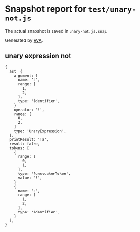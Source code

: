 # Snapshot report for `test/unary-not.js`

The actual snapshot is saved in `unary-not.js.snap`.

Generated by [AVA](https://ava.li).

## unary expression not

    {
      ast: {
        argument: {
          name: 'a',
          range: [
            1,
            2,
          ],
          type: 'Identifier',
        },
        operator: '!',
        range: [
          0,
          2,
        ],
        type: 'UnaryExpression',
      },
      printResult: '!a',
      result: false,
      tokens: [
        {
          range: [
            0,
            1,
          ],
          type: 'PunctuatorToken',
          value: '!',
        },
        {
          name: 'a',
          range: [
            1,
            2,
          ],
          type: 'Identifier',
        },
      ],
    }

